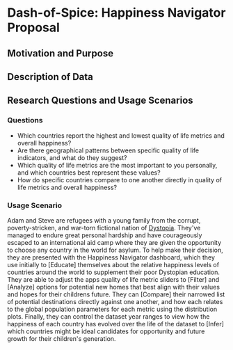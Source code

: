 # Dash-of-Spice: Happiness Navigator Proposal

## Motivation and Purpose

## Description of Data

## Research Questions and Usage Scenarios

### Questions
* Which countries report the highest and lowest quality of life metrics and overall happiness?
* Are there geographical patterns between specific quality of life indicators, and what do they suggest?
* Which quality of life metrics are the most important to you personally, and which countries best represent these values?
* How do specific countries compare to one another directly in quality of life metrics and overall happiness?

### Usage Scenario

Adam and Steve are refugees with a young family from the corrupt, poverty-stricken, and war-torn fictional nation of [Dystopia](https://en.wikipedia.org/wiki/World_Happiness_Report#International_rankings). They've managed to endure great personal hardship and have courageously escaped to an international aid camp where they are given the opportunity to choose any country in the world for asylum. To help make their decision, they are presented with the Happiness Navigator dashboard, which they use initially to [Educate] themselves about the relative happiness levels of countries around the world to supplement their poor Dystopian education. They are able to adjust the apps quality of life metric sliders to [Filter] and [Analyze] options for potential new homes that best align with their values and hopes for their childrens future. They can [Compare] their narrowed list of potential destinations directly against one another, and how each relates to the global population parameters for each metric using the distribution plots. Finally, they can control the dataset year ranges to view how the happiness of each country has evolved over the life of the dataset to [Infer] which countries might be ideal candidates for opportunity and future growth for their children's generation.
